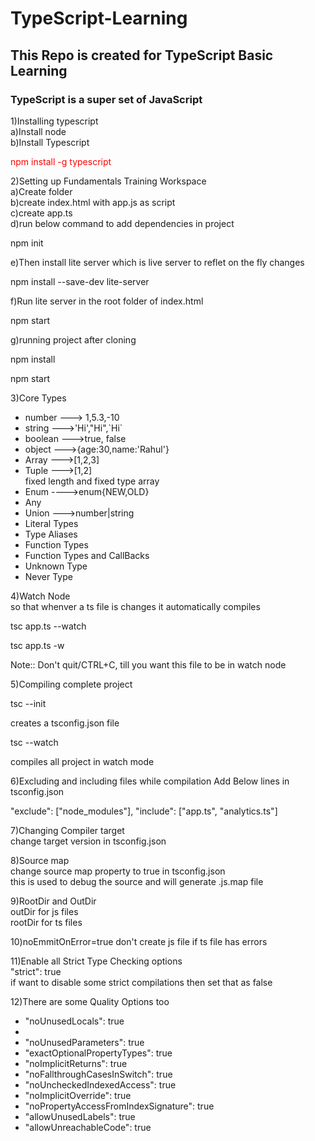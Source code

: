 # TypeScript-Learning

## This Repo is created for TypeScript Basic Learning

### TypeScript is a super set of JavaScript

1)Installing typescript </br>
a)Install node </br>
b)Install Typescript </br>

<p style="color:red;">npm install -g typescript</p>

2)Setting up Fundamentals Training Workspace </br>
a)Create folder</br>
b)create index.html with app.js as script</br>
c)create app.ts</br>
d)run below command to add dependencies in project

<p>npm init</p>
e)Then install lite server which is live server to reflet on the fly changes
<p>npm install --save-dev lite-server</p>
f)Run lite server in the root folder of index.html
<p>npm start</p>
g)running project after cloning
<p>npm install</p>
<p>npm start</>

3)Core Types </br>

<ul>
   <li>number ---> 1,5.3,-10</li>
   <li>string --->'Hi',"Hi",`Hi`</li>
   <li>boolean --->true, false</li>
   <li>object --->{age:30,name:'Rahul'}</li>
   <li>Array --->[1,2,3]</li>
   <li>Tuple --->[1,2]</li> fixed length and fixed type array
   <li>Enum ---->enum{NEW,OLD}</li>
   <li>Any</li>
   <li>Union  --->number|string</li>
   <li>Literal Types</li>
   <li>Type Aliases</li>
   <li>Function Types</li>
   <li>Function Types and CallBacks</li>
   <li>Unknown Type</li>
   <li>Never Type</li>
</ul>

4)Watch Node </br>
so that whenver a ts file is changes it automatically compiles

<p>tsc app.ts --watch</p>
<p>tsc app.ts -w</p>
Note:: Don't quit/CTRL+C, till you want this file to be in watch node

5)Compiling complete project </br>

<p>tsc --init</p>
creates a tsconfig.json file 
<p>tsc --watch</p>
compiles all project in watch mode

6)Excluding and including files while compilation
Add Below lines in tsconfig.json

 <p>"exclude": ["node_modules"],
  "include": ["app.ts", "analytics.ts"]</p>

7)Changing Compiler target</br>
change target version in tsconfig.json

8)Source map</br>
change source map property to true in tsconfig.json</br>
this is used to debug the source and will generate .js.map file

9)RootDir and OutDir</br>
outDir for js files</br>
rootDir for ts files

10)noEmmitOnError=true
don't create js file if ts file has errors

11)Enable all Strict Type Checking options</br>
"strict": true</br>
if want to disable some strict compilations then set that as false

12)There are some Quality Options too

<ul>
<li>"noUnusedLocals": true<li>
<li>"noUnusedParameters": true</li>
<li>"exactOptionalPropertyTypes": true</li>
 <li>"noImplicitReturns": true</li>
 <li>"noFallthroughCasesInSwitch": true</li>
 <li>"noUncheckedIndexedAccess": true</li>
<li>"noImplicitOverride": true</li>
<li>"noPropertyAccessFromIndexSignature": true</li>
<li>"allowUnusedLabels": true</li>
<li>"allowUnreachableCode": true</li>
</ul>
